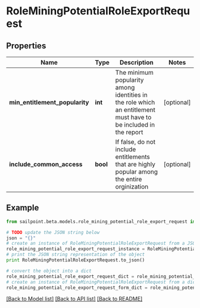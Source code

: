# RoleMiningPotentialRoleExportRequest


## Properties
Name | Type | Description | Notes
------------ | ------------- | ------------- | -------------
**min_entitlement_popularity** | **int** | The minimum popularity among identities in the role which an entitlement must have to be included in the report | [optional] 
**include_common_access** | **bool** | If false, do not include entitlements that are highly popular among the entire orginization | [optional] 

## Example

```python
from sailpoint.beta.models.role_mining_potential_role_export_request import RoleMiningPotentialRoleExportRequest

# TODO update the JSON string below
json = "{}"
# create an instance of RoleMiningPotentialRoleExportRequest from a JSON string
role_mining_potential_role_export_request_instance = RoleMiningPotentialRoleExportRequest.from_json(json)
# print the JSON string representation of the object
print RoleMiningPotentialRoleExportRequest.to_json()

# convert the object into a dict
role_mining_potential_role_export_request_dict = role_mining_potential_role_export_request_instance.to_dict()
# create an instance of RoleMiningPotentialRoleExportRequest from a dict
role_mining_potential_role_export_request_form_dict = role_mining_potential_role_export_request.from_dict(role_mining_potential_role_export_request_dict)
```
[[Back to Model list]](../README.md#documentation-for-models) [[Back to API list]](../README.md#documentation-for-api-endpoints) [[Back to README]](../README.md)


